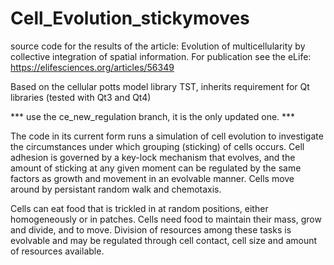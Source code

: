 # Cell_Evolution_stickymoves
source code for the results of the article: 
Evolution of multicellularity by collective integration of spatial information. 
For publication see the eLife: https://elifesciences.org/articles/56349

Based on the cellular potts model library TST, inherits requirement for Qt libraries (tested with Qt3 and Qt4) 

*** use the ce_new_regulation branch, it is the only updated one. ***

The code in its current form runs a simulation of cell evolution 
to investigate the circumstances under which grouping (sticking) of cells occurs. 
Cell adhesion is governed by a key-lock mechanism that evolves, and the amount of sticking at any given moment can be regulated
by the same factors as growth and movement in an evolvable manner.
Cells move around by persistant random walk and chemotaxis. 

Cells can eat food that is trickled in at random positions, either homogeneously or in patches.
Cells need food to maintain their mass, grow and divide, and to move. Division of resources among these tasks is evolvable and 
may be regulated through cell contact, cell size and amount of resources available.
